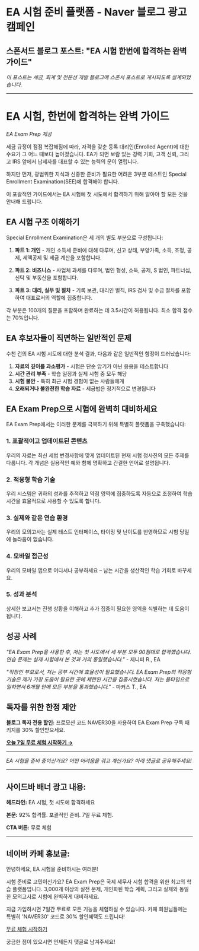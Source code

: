 # EA 시험 준비 플랫폼 - Naver 블로그 광고 캠페인

## 스폰서드 블로그 포스트: "EA 시험 한번에 합격하는 완벽 가이드"

*이 포스트는 세금, 회계 및 전문성 개발 블로그에 스폰서 포스트로 게시되도록 설계되었습니다.*

---

# EA 시험, 한번에 합격하는 완벽 가이드

*EA Exam Prep 제공*

세금 규정이 점점 복잡해짐에 따라, 자격을 갖춘 등록 대리인(Enrolled Agent)에 대한 수요가 그 어느 때보다 높아졌습니다. EA가 되면 보람 있는 경력 기회, 고객 신뢰, 그리고 IRS 앞에서 납세자를 대표할 수 있는 능력의 문이 열립니다.

하지만 먼저, 광범위한 지식과 신중한 준비가 필요한 어려운 3부분 테스트인 Special Enrollment Examination(SEE)에 합격해야 합니다.

이 포괄적인 가이드에서는 EA 시험에 첫 시도에서 합격하기 위해 알아야 할 모든 것을 안내해 드립니다.

## EA 시험 구조 이해하기

Special Enrollment Examination은 세 개의 별도 부분으로 구성됩니다:

1. **파트 1: 개인** - 개인 소득세 준비에 대해 다루며, 신고 상태, 부양가족, 소득, 조정, 공제, 세액공제 및 세금 계산을 포함합니다.

2. **파트 2: 비즈니스** - 사업체 과세를 다루며, 법인 형성, 소득, 공제, S 법인, 파트너십, 신탁 및 부동산을 포함합니다.

3. **파트 3: 대리, 실무 및 절차** - 기록 보관, 대리인 벌칙, IRS 검사 및 수금 절차를 포함하여 대표로서의 역할에 집중합니다.

각 부분은 100개의 질문을 포함하며 완료하는 데 3.5시간이 허용됩니다. 최소 합격 점수는 70%입니다.

## EA 후보자들이 직면하는 일반적인 문제

수천 건의 EA 시험 시도에 대한 분석 결과, 다음과 같은 일반적인 함정이 드러났습니다:

1. **자료의 깊이를 과소평가** - 시험은 단순 암기가 아닌 응용을 테스트합니다
2. **시간 관리 부족** - 학습 일정과 실제 시험 중 모두 해당
3. **시험 불안** - 특히 최근 시험 경험이 없는 사람들에게
4. **오래되거나 불완전한 학습 자료** - 세금법은 정기적으로 변경됩니다

## EA Exam Prep으로 시험에 완벽히 대비하세요

EA Exam Prep에서는 이러한 문제를 극복하기 위해 특별히 플랫폼을 구축했습니다:

### 1. 포괄적이고 업데이트된 콘텐츠

우리의 자료는 최신 세법 변경사항에 맞게 업데이트된 현재 시험 청사진의 모든 주제를 다룹니다. 각 개념은 실용적인 예와 함께 명확하고 간결한 언어로 설명됩니다.

### 2. 적응형 학습 기술

우리 시스템은 귀하의 성과를 추적하고 약점 영역에 집중하도록 자동으로 조정하여 학습 시간을 효율적으로 사용할 수 있도록 합니다.

### 3. 실제와 같은 연습 환경

우리의 모의고사는 실제 테스트 인터페이스, 타이밍 및 난이도를 반영하므로 시험 당일에 놀라움이 없습니다.

### 4. 모바일 접근성

우리의 모바일 앱으로 어디서나 공부하세요 – 남는 시간을 생산적인 학습 기회로 바꾸세요.

### 5. 성과 분석

상세한 보고서는 진행 상황을 이해하고 추가 집중이 필요한 영역을 식별하는 데 도움이 됩니다.

## 성공 사례

*"EA Exam Prep을 사용한 후, 저는 첫 시도에서 세 부분 모두 90점대로 합격했습니다. 연습 문제는 실제 시험에서 본 것과 거의 동일했습니다."* - 제니퍼 R., EA

*"직장인 부모로서, 저는 공부 시간에 효율성이 필요했습니다. EA Exam Prep의 적응형 기술은 제가 가장 도움이 필요한 곳에 제한된 시간을 집중시켰습니다. 저는 풀타임으로 일하면서 6개월 안에 모든 부분을 통과했습니다."* - 마커스 T., EA

## 독자를 위한 한정 제안

**블로그 독자 전용 할인:** 프로모션 코드 NAVER30을 사용하여 EA Exam Prep 구독 패키지를 30% 할인받으세요.

[**오늘 7일 무료 체험 시작하기 →**](https://www.eaexamprep.com/)

---

*EA 시험을 준비 중이신가요? 어떤 어려움을 겪고 계신가요? 아래 댓글로 공유해주세요!*

---

## 사이드바 배너 광고 내용:

**헤드라인:** EA 시험, 첫 시도에 합격하세요

**본문:** 92% 합격률. 포괄적인 준비. 7일 무료 체험.

**CTA 버튼:** 무료 체험

---

## 네이버 카페 홍보글:

안녕하세요, EA 시험을 준비하시는 여러분!

시험 준비로 고민이신가요? EA Exam Prep은 국제 세무사 시험 합격을 위한 최고의 학습 플랫폼입니다. 3,000개 이상의 실전 문제, 개인화된 학습 계획, 그리고 실제와 동일한 모의고사로 시험에 완벽하게 대비하세요.

지금 가입하시면 7일간 무료로 모든 기능을 체험하실 수 있습니다. 카페 회원님들께는 특별히 'NAVER30' 코드로 30% 할인혜택도 드립니다!

[무료 체험 시작하기](https://www.eaexamprep.com/)

궁금한 점이 있으시면 언제든지 댓글로 남겨주세요! 